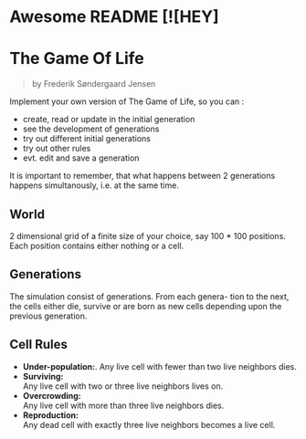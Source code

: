# Awesome README [![HEY]


# The Game Of Life
> by Frederik Søndergaard Jensen

Implement your own version of The Game of Life, so you can :
- create, read or update in the initial generation
- see the development of generations
- try out different initial generations
- try out other rules
- evt. edit and save a generation

It is important to remember, that what happens between 2 generations happens
simultanously, i.e. at the same time.
## World
2 dimensional grid of a finite size of your choice, say 100 * 100 positions.  
Each position contains either nothing or a cell.

## Generations
The simulation consist of generations. From each genera- tion to the next, the cells either die, survive or are born as new cells depending upon the previous generation.

## Cell Rules
- **Under-population:**. 
  Any live cell with fewer than two live neighbors dies.
- **Surviving:**  
  Any live cell with two or three live neighbors lives on.
- **Overcrowding:**  
  Any live cell with more than three live neighbors dies.
- **Reproduction:**  
  Any dead cell with exactly three live neighbors becomes a live cell.
